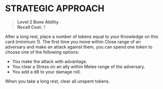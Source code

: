 # STRATEGIC APPROACH

> **Level 2 Bone Ability**  
> **Recall Cost:** 1

After a long rest, place a number of tokens equal to your Knowledge on this card (minimum 1). The first time you move within Close range of an adversary and make an attack against them, you can spend one token to choose one of the following options:

- You make the attack with advantage.
- You clear a Stress on an ally within Melee range of the adversary.
- You add a d8 to your damage roll.

When you take a long rest, clear all unspent tokens.
